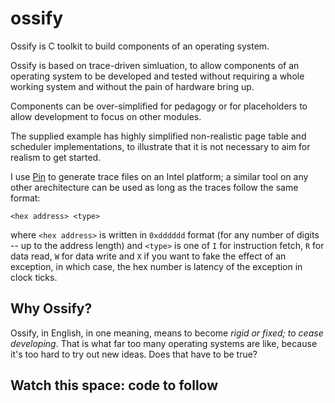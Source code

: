 # ossify
Ossify is C toolkit to build components of an operating system.

Ossify is based on trace-driven simluation, to allow components of an operating system to be developed and tested without requiring a whole working system and without the pain of hardware bring up.

Components can be over-simplified for pedagogy or for placeholders to allow development to focus on other modules.

The supplied example has highly simplified non-realistic page table and scheduler implementations, to illustrate that it is not necessary to aim for realism to get started.

I use [Pin](https://www.intel.com/content/www/us/en/developer/articles/tool/pin-a-dynamic-binary-instrumentation-tool.html) to generate trace files on an Intel platform; a similar tool on any other arechitecture can be used as long as the traces follow the same format:

`<hex address> <type>`

where `<hex address>` is written in `0xdddddd` format (for any number of digits -- up to the address length) and `<type>` is one of `I` for instruction fetch, `R` for data read, `W` for data write and `X` if you want to fake the effect of an exception, in which case, the hex number is latency of the exception in clock ticks.

## Why Ossify?
Ossify, in English, in one meaning, means to become _rigid or fixed; to cease developing_. That is what far too many operating systems are like, because it's too hard to try out new ideas. Does that have to be true?

## Watch this space: code to follow
